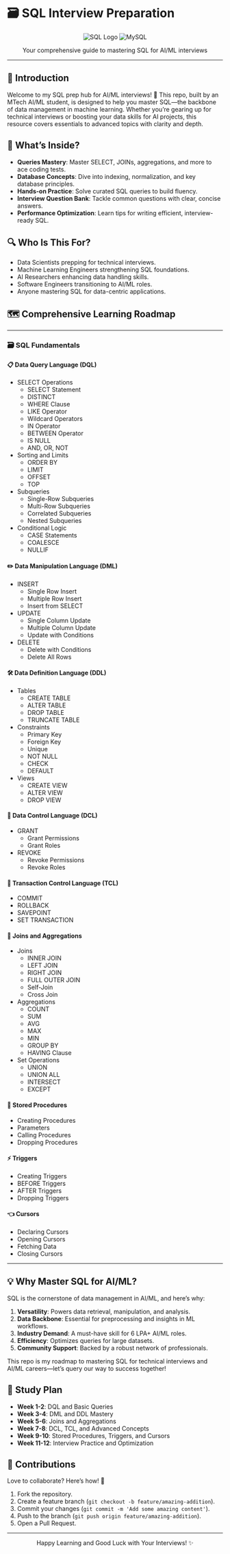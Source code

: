 # 🗃️ SQL Interview Preparation

<div align="center">
  <img src="https://img.shields.io/badge/SQL-4479A1?style=for-the-badge&logo=postgresql&logoColor=white" alt="SQL Logo" />
  <img src="https://img.shields.io/badge/MySQL-4479A1?style=for-the-badge&logo=mysql&logoColor=white" alt="MySQL" />
</div>

<p align="center">Your comprehensive guide to mastering SQL for AI/ML interviews</p>

---

## 📖 Introduction

Welcome to my SQL prep hub for AI/ML interviews! 🚀 This repo, built by an MTech AI/ML student, is designed to help you master SQL—the backbone of data management in machine learning. Whether you’re gearing up for technical interviews or boosting your data skills for AI projects, this resource covers essentials to advanced topics with clarity and depth.

## 🌟 What’s Inside?

- **Queries Mastery**: Master SELECT, JOINs, aggregations, and more to ace coding tests.
- **Database Concepts**: Dive into indexing, normalization, and key database principles.
- **Hands-on Practice**: Solve curated SQL queries to build fluency.
- **Interview Question Bank**: Tackle common questions with clear, concise answers.
- **Performance Optimization**: Learn tips for writing efficient, interview-ready SQL.

## 🔍 Who Is This For?

- Data Scientists prepping for technical interviews.
- Machine Learning Engineers strengthening SQL foundations.
- AI Researchers enhancing data handling skills.
- Software Engineers transitioning to AI/ML roles.
- Anyone mastering SQL for data-centric applications.

## 🗺️ Comprehensive Learning Roadmap

---

### 🗃️ SQL Fundamentals

#### 📋 Data Query Language (DQL)
- SELECT Operations
  - SELECT Statement
  - DISTINCT
  - WHERE Clause
  - LIKE Operator
  - Wildcard Operators
  - IN Operator
  - BETWEEN Operator
  - IS NULL
  - AND, OR, NOT
- Sorting and Limits
  - ORDER BY
  - LIMIT
  - OFFSET
  - TOP
- Subqueries
  - Single-Row Subqueries
  - Multi-Row Subqueries
  - Correlated Subqueries
  - Nested Subqueries
- Conditional Logic
  - CASE Statements
  - COALESCE
  - NULLIF

#### ✏️ Data Manipulation Language (DML)
- INSERT
  - Single Row Insert
  - Multiple Row Insert
  - Insert from SELECT
- UPDATE
  - Single Column Update
  - Multiple Column Update
  - Update with Conditions
- DELETE
  - Delete with Conditions
  - Delete All Rows

#### 🛠️ Data Definition Language (DDL)
- Tables
  - CREATE TABLE
  - ALTER TABLE
  - DROP TABLE
  - TRUNCATE TABLE
- Constraints
  - Primary Key
  - Foreign Key
  - Unique
  - NOT NULL
  - CHECK
  - DEFAULT
- Views
  - CREATE VIEW
  - ALTER VIEW
  - DROP VIEW

#### 🔐 Data Control Language (DCL)
- GRANT
  - Grant Permissions
  - Grant Roles
- REVOKE
  - Revoke Permissions
  - Revoke Roles

#### 🔄 Transaction Control Language (TCL)
- COMMIT
- ROLLBACK
- SAVEPOINT
- SET TRANSACTION

#### 🔗 Joins and Aggregations
- Joins
  - INNER JOIN
  - LEFT JOIN
  - RIGHT JOIN
  - FULL OUTER JOIN
  - Self-Join
  - Cross Join
- Aggregations
  - COUNT
  - SUM
  - AVG
  - MAX
  - MIN
  - GROUP BY
  - HAVING Clause
- Set Operations
  - UNION
  - UNION ALL
  - INTERSECT
  - EXCEPT

#### 📝 Stored Procedures
- Creating Procedures
- Parameters
- Calling Procedures
- Dropping Procedures

#### ⚡ Triggers
- Creating Triggers
- BEFORE Triggers
- AFTER Triggers
- Dropping Triggers

#### 👈 Cursors
- Declaring Cursors
- Opening Cursors
- Fetching Data
- Closing Cursors

---

## 💡 Why Master SQL for AI/ML?

SQL is the cornerstone of data management in AI/ML, and here’s why:
1. **Versatility**: Powers data retrieval, manipulation, and analysis.
2. **Data Backbone**: Essential for preprocessing and insights in ML workflows.
3. **Industry Demand**: A must-have skill for 6 LPA+ AI/ML roles.
4. **Efficiency**: Optimizes queries for large datasets.
5. **Community Support**: Backed by a robust network of professionals.

This repo is my roadmap to mastering SQL for technical interviews and AI/ML careers—let’s query our way to success together!

## 📆 Study Plan

- **Week 1-2**: DQL and Basic Queries
- **Week 3-4**: DML and DDL Mastery
- **Week 5-6**: Joins and Aggregations
- **Week 7-8**: DCL, TCL, and Advanced Concepts
- **Week 9-10**: Stored Procedures, Triggers, and Cursors
- **Week 11-12**: Interview Practice and Optimization

## 🤝 Contributions

Love to collaborate? Here’s how! 🌟
1. Fork the repository.
2. Create a feature branch (`git checkout -b feature/amazing-addition`).
3. Commit your changes (`git commit -m 'Add some amazing content'`).
4. Push to the branch (`git push origin feature/amazing-addition`).
5. Open a Pull Request.

---

<div align="center">
  <p>Happy Learning and Good Luck with Your Interviews! ✨</p>
</div>